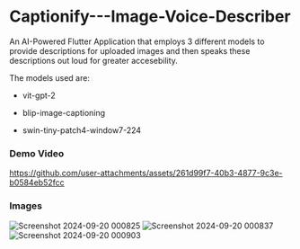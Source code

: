 # Captionify---Image-Voice-Describer
An AI-Powered Flutter Application that employs 3 different models to provide descriptions for uploaded images and then speaks these descriptions out loud for greater accesebility.

The models used are:

- vit-gpt-2
+ blip-image-captioning
* swin-tiny-patch4-window7-224

### Demo Video
https://github.com/user-attachments/assets/261d99f7-40b3-4877-9c3e-b0584eb52fcc

### Images
![Screenshot 2024-09-20 000825](https://github.com/user-attachments/assets/cc38b368-a075-46f9-86ee-8fedf076c7bf)
![Screenshot 2024-09-20 000837](https://github.com/user-attachments/assets/86805d68-b7b8-478f-861b-0c0fcd6ad0c7)
![Screenshot 2024-09-20 000903](https://github.com/user-attachments/assets/dcb93dfb-454a-4369-bcaa-bdd44332fb2f)

